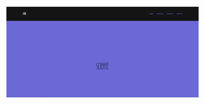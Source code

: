 
![Imagem aWa Teste](https://github.com/LuanThierry/aWa_Teste/blob/main/Capturar.PNG?raw=true "Imagem")
